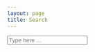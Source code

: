 ```yaml
---
layout: page
title: Search
---
```


<!-- Html Elements for Search -->
<div id="search-container">
	<input type="text" id="search-input" placeholder="Type here ...">
	<ul id="results-container"></ul>
</div>

<!-- Script pointing to jekyll-search.js -->
<script src="{{ site.baseurl }}public/js/jekyll-search.js" type="text/javascript"></script>

<script type="text/javascript">
	SimpleJekyllSearch({
		searchInput: document.getElementById('search-input'),
		resultsContainer: document.getElementById('results-container'),
		json: '{{ site.baseurl }}search.json',
		noResultsText: 'No results found',
		limit: 10,
		fuzzy: true,
	})
</script>
